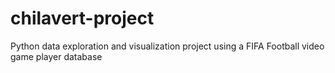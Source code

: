 # chilavert-project
Python data exploration and visualization project using a FIFA Football video game player database
